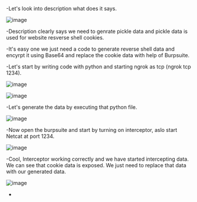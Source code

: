 -Let's look into description what does it says.

![image](https://github.com/user-attachments/assets/29baab65-4c9f-44f6-8f32-16861c6a215a)

-Description clearly says we need to genrate pickle data and pickle data is used for website resverse shell cookies.

-It's easy one we just need a code to generate reverse shell data and encyrpt it using Base64 and replace the cookie data with help of Burpsuite.

-Let's start by writing code with python and starting ngrok as tcp (ngrok tcp 1234).

![image](https://github.com/user-attachments/assets/b985fc1c-c469-4506-8a99-fc56efb3c09b)

![image](https://github.com/user-attachments/assets/047b7c7a-f52b-4732-870b-107289635e2f)

-Let's generate the data by executing that python file. 

![image](https://github.com/user-attachments/assets/0bc902f5-6379-42c5-808e-14988587926f)

-Now open the burpsuite and start by turning on interceptor, aslo start Netcat at port 1234.

![image](https://github.com/user-attachments/assets/6f7980f5-8680-4c10-8f60-d39fa720ff2e)

-Cool, Interceptor working correctly and we have started intercepting data. We can see that cookie data is exposed. We just need to replace that data with our generated data.

![image](https://github.com/user-attachments/assets/6cbe4086-7e92-40b3-a868-2189ef912790)

-
